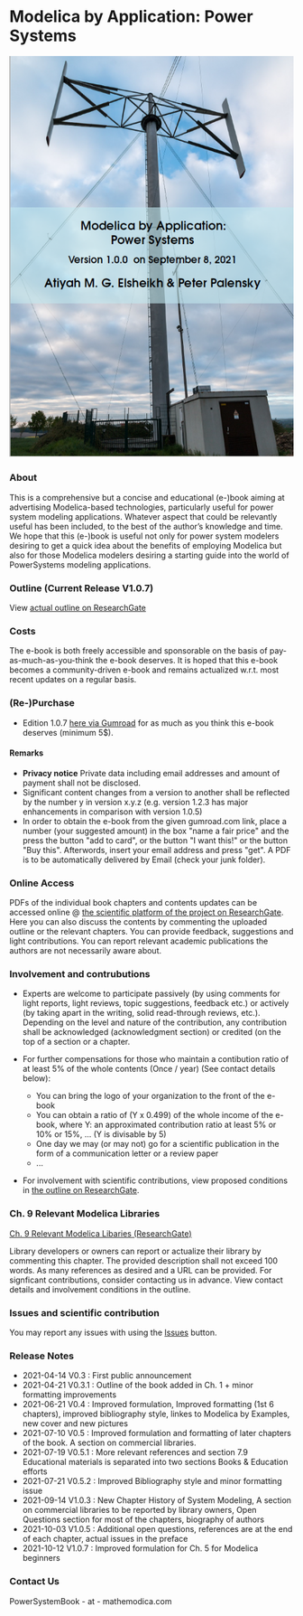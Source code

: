 # Modelica by Application: Power Systems 

![Cover](MPSCoverActual.png)

### About 

This is a comprehensive but a concise and educational (e-)book aiming at advertising Modelica-based technologies, particularly useful for power system modeling applications. Whatever aspect that could be relevantly useful has been included,  to the best of the author’s knowledge and time.  We hope that this (e-)book is useful not only for power system modelers desiring to get a quick idea about the benefits of employing Modelica but also for those Modelica modelers desiring a starting guide into the world of PowerSystems modeling applications.

### Outline (Current Release V1.0.7)

View [actual outline on ResearchGate](https://www.researchgate.net/publication/353340102_Book_Outline_Modelica_by_Application_Power_Systems)

### Costs 

The e-book is both freely accessible and sponsorable on the basis of pay-as-much-as-you-think the e-book deserves. It is hoped that this e-book becomes a community-driven e-book and remains actualized w.r.t. most recent updates on a regular basis. 

### (Re-)Purchase
 
- Edition 1.0.7 [here via Gumroad](https://gum.co/mathemodica-powsys) for as much as you think this e-book deserves (minimum 5$). 

#### Remarks 

* **Privacy notice** Private data including email addresses and amount of payment shall not be disclosed. 
* Significant content changes from a version to another shall be reflected by the number y in version x.y.z (e.g. version 1.2.3 has major enhancements in comparison with version 1.0.5)
*  In order to obtain the e-book from the given gumroad.com link, place a number (your suggested amount) in the box "name a fair price" and the press the button "add to card", or the button "I want this!" or the button "Buy this". Afterwords, insert your email address and press "get". A PDF is to be automatically delivered by Email (check your junk folder).

### Online Access  

PDFs of the individual book chapters and contents updates can be accessed online @ [the scientific platform of the project on ResearchGate](https://www.researchgate.net/project/Book-Modelica-By-Application-Power-Systems). Here you can also discuss the contents by commenting the uploaded outline or the relevant chapters. You can provide feedback, suggestions and light contributions. You can report relevant academic publications the authors are not necessarily aware about. 

### Involvement and contrubutions 

* Experts are welcome to participate passively (by using comments for light reports, light reviews, topic suggestions, feedback etc.) or actively (by taking apart in the writing, solid read-through reviews, etc.). Depending on the level and nature of the contribution, any contribution shall be acknowledged (acknowledgment section) or credited (on the top of a section or a chapter. 

* For further compensations for those who maintain a contibution ratio of at least 5% of the whole contents (Once / year) (See contact details below):  
  - You can bring the logo of your organization to the front of the e-book 
  - You can obtain a ratio of (Y x 0.499) of the whole income of the e-book, where Y: an approximated contribution ratio at least 5% or 10% or 15%, ... (Y is divisable by 5)   
  - One day we may (or may not) go for a scientific publication in the form of a communication letter or a review paper
  - ...   

* For involvement with scientific contributions, view proposed conditions in [the outline on ResearchGate](https://www.researchgate.net/publication/353340102_Book_Outline_Modelica_by_Application_Power_Systems).

### Ch. 9 Relevant Modelica Libraries

[Ch. 9 Relevant Modelica Libaries (ResearchGate)](https://www.researchgate.net/publication/354619412_Relevant_Modelica_Libraries)

Library developers or owners can report or actualize their library by commenting this chapter. The provided description shall not exceed 100 words. As many references as desired and a URL can be provided. For signficant contributions, consider contacting us in advance. View contact details and involvement conditions in the outline. 

### Issues and scientific contribution

You may report any issues with using the [Issues](https://github.com/Mathemodica/ModelicaPowerSystemBook/issues) button.

### Release Notes 

- 2021-04-14 V0.3   : First public announcement 
- 2021-04-21 V0.3.1 : Outline of the book added in Ch. 1 + minor formatting improvements  
- 2021-06-21 V0.4   : Improved formulation, Improved formatting (1st 6 chapters), improved bibliography style, linkes to Modelica by Examples, new cover and new pictures  
- 2021-07-10 V0.5   : Improved formulation and formatting of later chapters of the book. A section on commercial libraries. 
- 2021-07-19 V0.5.1 : More relevant references and section 7.9 Educational materials is separated into two sections Books & Education efforts  
- 2021-07-21 V0.5.2 : Improved Bibliography style and minor formatting issue
- 2021-09-14 V1.0.3 : New Chapter History of System Modeling, A section on commercial libraries to be reported by library owners, Open Questions section for most of the chapters, biography of authors
- 2021-10-03 V1.0.5 : Additional open questions, references are at the end of each chapter, actual issues in the preface
- 2021-10-12 V1.0.7 : Improved formulation for Ch. 5 for Modelica beginners 

### Contact Us

PowerSystemBook - at - mathemodica.com
